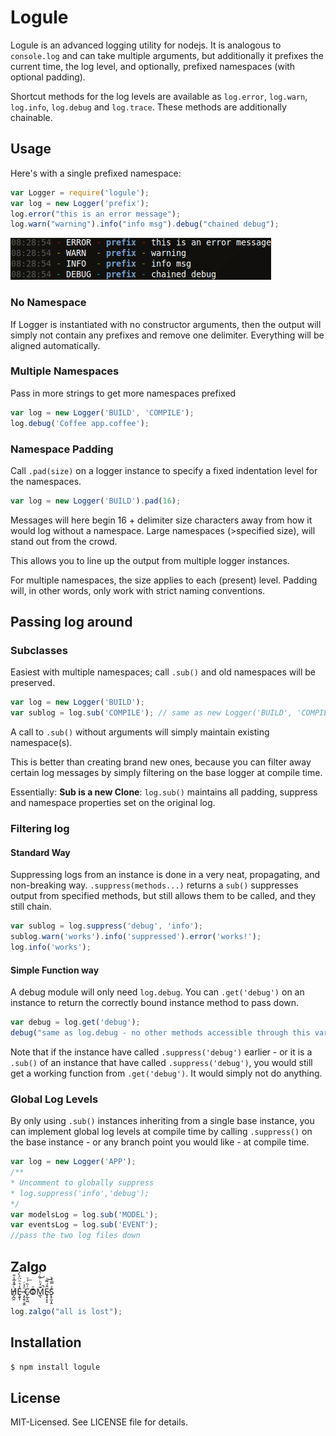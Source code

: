 # Logule
Logule is an advanced logging utility for nodejs. It is analogous to `console.log` and can take multiple arguments,
but additionally it prefixes the current time, the log level, and optionally, prefixed namespaces (with optional padding).

Shortcut methods for the log levels are available as `log.error`, `log.warn`, `log.info`, `log.debug` and `log.trace`.
These methods are additionally chainable.

## Usage
Here's with a single prefixed namespace:

````javascript
var Logger = require('logule');
var log = new Logger('prefix');
log.error("this is an error message");
log.warn("warning").info("info msg").debug("chained debug");
````
![output!](https://github.com/clux/logule/raw/master/output.png)
### No Namespace
If Logger is instantiated with no constructor arguments, then the output will simply not contain any prefixes and remove one delimiter.
Everything will be aligned automatically.

### Multiple Namespaces
Pass in more strings to get more namespaces prefixed

````javascript
var log = new Logger('BUILD', 'COMPILE');
log.debug('Coffee app.coffee');
````

### Namespace Padding
Call `.pad(size)` on a logger instance to specify a fixed indentation level for the namespaces.

````javascript
var log = new Logger('BUILD').pad(16);
````

Messages will here begin 16 + delimiter size characters away from how it would log without a namespace.
Large namespaces (>specified size), will stand out from the crowd.

This allows you to line up the output from multiple logger instances.

For multiple namespaces, the size applies to each (present) level. Padding will, in other words, only work with strict naming conventions.

## Passing log around
### Subclasses
Easiest with multiple namespaces; call `.sub()` and old namespaces will be preserved.

````javascript
var log = new Logger('BUILD');
var sublog = log.sub('COMPILE'); // same as new Logger('BUILD', 'COMPILE')
````

A call to `.sub()` without arguments will simply maintain existing namespace(s).

This is better than creating brand new ones, because you can filter away certain log messages by simply filtering on the base logger at compile time.

Essentially: **Sub is a new Clone**:
`log.sub()` maintains all padding, suppress and namespace properties set on the original log.

### Filtering log
#### Standard Way
Suppressing logs from an instance is done in a very neat, propagating, and non-breaking way.
`.suppress(methods...)` returns a `sub()` suppresses output from specified methods, but still allows them to be called, and they still chain.

````javascript
var sublog = log.suppress('debug', 'info');
sublog.warn('works').info('suppressed').error('works!');
log.info('works');
````

#### Simple Function way
A debug module will only need `log.debug`. You can `.get('debug')` on an instance to return the correctly bound instance method to pass down.

````javascript
var debug = log.get('debug');
debug("same as log.debug - no other methods accessible through this var");
````

Note that if the instance have called `.suppress('debug')` earlier - or it is a `.sub()` of an instance that have called `.suppress('debug')`,
you would still get a working function from `.get('debug')`. It would simply not do anything.

### Global Log Levels
By only using `.sub()` instances inheriting from a single base instance, you can implement global log levels at compile time by calling `.suppress()`
on the base instance - or any branch point you would like - at compile time.

````javascript
var log = new Logger('APP');
/**
* Uncomment to globally suppress
* log.suppress('info','debug');
*/
var modelsLog = log.sub('MODEL');
var eventsLog = log.sub('EVENT');
//pass the two log files down
````

## Zalgo
H̸̡̪̯ͨ͊̽̅̾̎Ȩ̬̩̾͛ͪ̈́̀́͘ ̶̧̨̱̹̭̯ͧ̾ͬC̷̙̲̝͖ͭ̏ͥͮ͟Oͮ͏̮̪̝͍M̲̖͊̒ͪͩͬ̚̚͜Ȇ̴̟̟͙̞ͩ͌͝S̨̥̫͎̭ͯ̿̔̀ͅ

````javascript
log.zalgo("all is lost");
````

## Installation

````bash
$ npm install logule
````

## License
MIT-Licensed. See LICENSE file for details.
